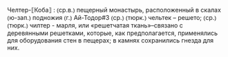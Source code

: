---
---

Челтер-⟦Коба⟧
: ⦅ср.в.⦆ пещерный монастырь, расположенный в скалах ⦅ю-зап.⦆ подножия ⦅г.⦆ Ай-Тодор#3 ⦅ср.⦆ ⦅тюрк.⦆ чельтек – решето; ⦅ср.⦆ ⦅тюрк.⦆ чилтер - марля, или «решетчатая ткань»–связано с деревянными решетками, которые, как предполагается, применялись для оборудования стен в пещерах; в камнях сохранились гнезда для них.
